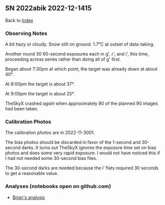 ## SN 2022abik 2022-12-1415

Back to [Index](../index.html)

### Observing Notes

A bit hazy or cloudy. Snow still on ground. 1.7&deg;C at outset of data-taking.

Another round 30 60-second exposures each in g', r', and i', this time, proceeding across series rather than doing all of g' first.

Began about 7:30pm at which point, the target was already down at about 40&deg;.

At 8:00pm the target is about 37&deg;.

At 9:00pm the target is about 25&deg;.

TheSkyX crashed *again* when approximately 80 of the planned 90 images had been taken.

### Calibration Photos

The calibration photos are in 2022-11-3001.

The bias photos should be discarded in favor of the 1-second and 30-second darks. It turns out TheSkyX ignores the exposure time
set on bias photos and does some very rapid exposure. I would not have noticed this if I had not needed some 30-second
bias files.

The 30-second darks are needed because the i' flats required 30 seconds to get a reasonable value.

### Analyses (notebooks open on github.com)

* [Brian's analysis](https://github.com/brianhill/transient-astronomy/blob/master/analyses/SN_2022abik/2022-12-1415/analysis-brian.ipynb)
